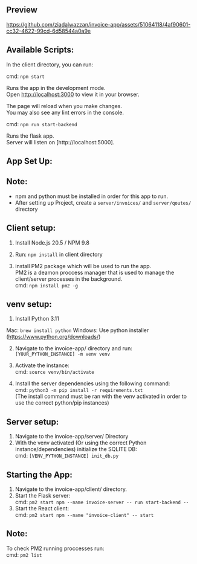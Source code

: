 ## Preview



https://github.com/ziadalwazzan/invoice-app/assets/51064118/4af90601-cc32-4622-99cd-6d58544a0a9e



## Available Scripts:

In the client directory, you can run:

  cmd:  `npm start`

Runs the app in the development mode.\
Open [http://localhost:3000](http://localhost:3000) to view it in your browser.

The page will reload when you make changes.\
You may also see any lint errors in the console.

  cmd:  `npm run start-backend`

Runs the flask app.\
Server will listen on [http://localhost:5000].

## App Set Up:

Note:
---

- npm and python must be installed in order for this app to run.
- After setting up Project, create a `server/invoices/` and `server/qoutes/` directory

Client setup:
---

1. Install Node.js 20.5 / NPM 9.8

2. Run: `npm install` in client directory

3. install PM2 package which will be used to run the app.\
  PM2 is a deamon proccess manager that is used to manage the client/server processes in the background.\
  cmd: `npm install pm2 -g`

venv setup:
---

1. Install Python 3.11

Mac: `brew install python`
Windows: Use python installer
(https://www.python.org/downloads/)

2. Navigate to the invoice-app/ directory and run:\
  `[YOUR_PYTHON_INSTANCE] -m venv venv`

3. Activate the instance:\
  cmd: `source venv/bin/activate`

4. Install the server dependencies using the following command:\
cmd: `python3 -m pip install -r requirements.txt`\
(The install command must be ran with the venv activated in order to use the correct python/pip instances)

Server setup:
---

1. Navigate to the invoice-app/server/ Directory
2. With the venv activated (Or using the correct Python instance/dependencies) initialize the SQLITE DB:\
cmd: `[VENV_PYTHON_INSTANCE] init_db.py`


## Starting the App:

1. Navigate to the invoice-app/client/ directory.
2. Start the Flask server: \
    cmd: `pm2 start npm --name invoice-server -- run start-backend --`
3. Start the React client: \
    cmd: `pm2 start npm --name "invoice-client" -- start`

Note:
---
To check PM2 running proccesses run:\
cmd: `pm2 list`



















